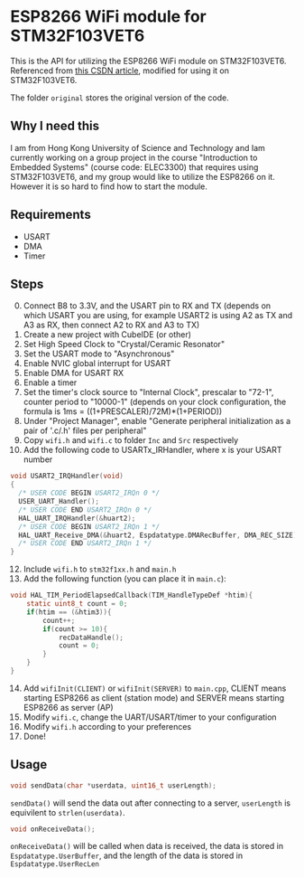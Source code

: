 # ESP8266 WiFi module for STM32F103VET6

This is the API for utilizing the ESP8266 WiFi module on STM32F103VET6. Referenced from [this CSDN article](https://blog.csdn.net/qq_26024785/article/details/107352408), modified for using it on STM32F103VET6.

The folder ``original`` stores the original version of the code.

## Why I need this
I am from Hong Kong University of Science and Technology and Iam currently working on a group project in the course "Introduction to Embedded Systems" (course code: ELEC3300) that requires using STM32F103VET6, and my group would like to utilize the ESP8266 on it. However it is so hard to find how to start the module.

## Requirements
- USART
- DMA
- Timer

## Steps
0. Connect B8 to 3.3V, and the USART pin to RX and TX (depends on which USART you are using, for example USART2 is using A2 as TX and A3 as RX, then connect A2 to RX and A3 to TX)
1. Create a new project with CubeIDE (or other)
2. Set High Speed Clock to "Crystal/Ceramic Resonator"
4. Set the USART mode to "Asynchronous"
5. Enable NVIC global interrupt for USART
6. Enable DMA for USART RX
7. Enable a timer
8. Set the timer's clock source to "Internal Clock", prescalar to "72-1", counter period to "10000-1" (depends on your clock configuration, the formula is 1ms = ((1+PRESCALER)/72M)*(1+PERIOD))
9. Under "Project Manager", enable "Generate peripheral initialization as a pair of '.c/.h' files per peripheral"
10. Copy ``wifi.h`` and ``wifi.c`` to folder ``Inc`` and ``Src`` respectively
11. Add the following code to USARTx_IRHandler, where x is your USART number
```c
void USART2_IRQHandler(void)
{
  /* USER CODE BEGIN USART2_IRQn 0 */
  USER_UART_Handler();
  /* USER CODE END USART2_IRQn 0 */
  HAL_UART_IRQHandler(&huart2);
  /* USER CODE BEGIN USART2_IRQn 1 */
  HAL_UART_Receive_DMA(&huart2, Espdatatype.DMARecBuffer, DMA_REC_SIZE);
  /* USER CODE END USART2_IRQn 1 */
}
```
12. Include ``wifi.h`` to ``stm32f1xx.h`` and ``main.h``
13. Add the following function (you can place it in ``main.c``):
```c
void HAL_TIM_PeriodElapsedCallback(TIM_HandleTypeDef *htim){
	static uint8_t count = 0;
	if(htim == (&htim3)){
		count++;
		if(count >= 10){
			recDataHandle();
			count = 0;
		}
	}
}
```
14. Add ``wifiInit(CLIENT)`` or ``wifiInit(SERVER)`` to ``main.cpp``, CLIENT means starting ESP8266 as client (station mode) and SERVER means starting ESP8266 as server (AP)
15. Modify ``wifi.c``, change the UART/USART/timer to your configuration
16. Modify ``wifi.h`` according to your preferences
17. Done!

## Usage
```c
void sendData(char *userdata, uint16_t userLength);
```
``sendData()`` will send the data out after connecting to a server, ``userLength`` is equivilent to  ``strlen(userdata)``.


```c
void onReceiveData();
```
``onReceiveData()`` will be called when data is received, the data is stored in ``Espdatatype.UserBuffer``, and the length of the data is stored in ``Espdatatype.UserRecLen``
